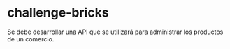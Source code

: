 # challenge-bricks
Se debe desarrollar una API que se utilizará para administrar los productos de un comercio.

